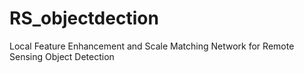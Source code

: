 # RS_objectdection
Local Feature Enhancement and Scale Matching Network for Remote Sensing Object Detection
